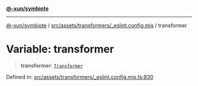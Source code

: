 [**@-xun/symbiote**](../../../../../README.md)

***

[@-xun/symbiote](../../../../../README.md) / [src/assets/transformers/\_eslint.config.mjs](../README.md) / transformer

# Variable: transformer

> **transformer**: [`Transformer`](../../../type-aliases/Transformer.md)

Defined in: [src/assets/transformers/\_eslint.config.mjs.ts:830](https://github.com/Xunnamius/symbiote/blob/79d395cced979d17188580f3f3b776aa6e57df18/src/assets/transformers/_eslint.config.mjs.ts#L830)
